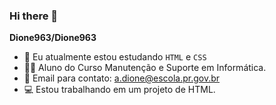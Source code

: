 ### Hi there 👋


**Dione963/Dione963**

- 🔭 Eu atualmente estou estudando `HTML` e `CSS`
- 👨‍🎓 Aluno do Curso Manutenção e Suporte em Informática.
- 📧 Email para contato: a.dione@escola.pr.gov.br
- 💻 Estou trabalhando em um projeto de HTML.
  
